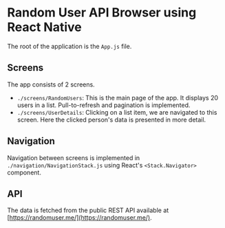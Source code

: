 # Random User API Browser using React Native

The root of the application is the `App.js` file.

## Screens

The app consists of 2 screens.

- `./screens/RandomUsers`: This is the main page of the app. It displays 20 users in a list. Pull-to-refresh and pagination is implemented.
- `./screens/UserDetails`: Clicking on a list item, we are navigated to this screen. Here the clicked person's data is presented in more detail.

## Navigation

Navigation between screens is implemented in `./navigation/NavigationStack.js` using React's `<Stack.Navigator>` component.

## API

The data is fetched from the public REST API available at [https://randomuser.me/](https://randomuser.me/).

